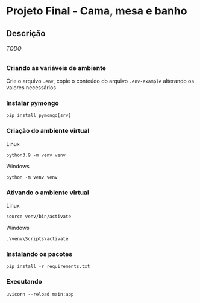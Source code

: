 # Projeto Final - Cama, mesa e banho

## Descrição

###### TODO

### Criando as variáveis de ambiente

Crie o arquivo `.env`, copie o conteúdo do arquivo `.env-example` alterando os valores necessários

### Instalar pymongo

```
pip install pymongo[srv]
```

### Criação do ambiente virtual

Linux

```
python3.9 -m venv venv
```

Windows

```
python -m venv venv
```

### Ativando o ambiente virtual

Linux

```
source venv/bin/activate
```

Windows

```
.\venv\Scripts\activate
```

### Instalando os pacotes

```
pip install -r requirements.txt
```

### Executando

```
uvicorn --reload main:app
```
